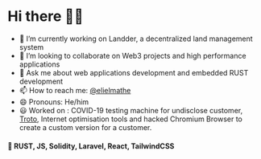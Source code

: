 # Hi there 🧑‍💻

- 🔭 I’m currently working on Landder, a decentralized land management system
- 👯 I’m looking to collaborate on Web3 projects and high performance applications
- 💬 Ask me about web applications development and embedded RUST development
- 📫 How to reach me: [@elielmathe](twitter.com/elielmathe)
- 😄 Pronouns: He/him
- 😃 Worked on : COVID-19 testing machine for undisclose customer, [Troto](https://troto.co), Internet optimisation tools and hacked Chromium Browser to create a custom version for a customer.


####  🦀 RUST, JS, Solidity, Laravel, React, TailwindCSS

<!--
**elielnfinic/elielnfinic** is a ✨ _special_ ✨ repository because its `README.md` (this file) appears on your GitHub profile.

Here are some ideas to get you started:

- 🔭 I’m currently working on ...
- 🌱 I’m currently learning ...
- 👯 I’m looking to collaborate on ...
- 🤔 I’m looking for help with ...
- 💬 Ask me about ...
- 📫 How to reach me: ...
- 😄 Pronouns: ...
- ⚡ Fun fact: ...
-->
